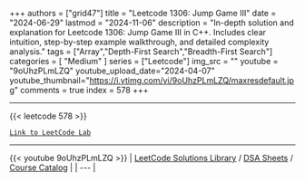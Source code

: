 
+++
authors = ["grid47"]
title = "Leetcode 1306: Jump Game III"
date = "2024-06-29"
lastmod = "2024-11-06"
description = "In-depth solution and explanation for Leetcode 1306: Jump Game III in C++. Includes clear intuition, step-by-step example walkthrough, and detailed complexity analysis."
tags = ["Array","Depth-First Search","Breadth-First Search"]
categories = [
    "Medium"
]
series = ["Leetcode"]
img_src = ""
youtube = "9oUhzPLmLZQ"
youtube_upload_date="2024-04-07"
youtube_thumbnail="https://i.ytimg.com/vi/9oUhzPLmLZQ/maxresdefault.jpg"
comments = true
index = 578
+++



---
{{< leetcode 578 >}}

[`Link to LeetCode Lab`](https://leetcode.com/problems/jump-game-iii/description/)

---
{{< youtube 9oUhzPLmLZQ >}}
| [LeetCode Solutions Library](https://grid47.xyz/leetcode/) / [DSA Sheets](https://grid47.xyz/sheets/) / [Course Catalog](https://grid47.xyz/courses/) |
| --- |
